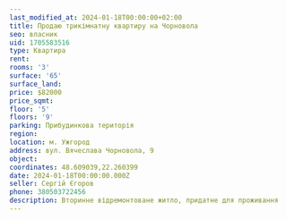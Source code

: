 ```yaml
---
last_modified_at: 2024-01-18T00:00:00+02:00
title: Продаю трикімнатну квартиру на Чорновола
seo: власник
uid: 1705583516
type: Квартира
rent:
rooms: '3'
surface: '65'
surface_land:
price: $82000
price_sqmt:
floor: '5'
floors: '9'
parking: Прибудинкова територія
region:
location: м. Ужгород
address: вул. Вячеслава Чорновола, 9
object:
coordinates: 48.609039,22.260399
date: 2024-01-18T00:00:00.000Z
seller: Сергій Єгоров
phone: 380503722456
description: Вторинне відремонтоване житло, придатне для проживання
---
```

